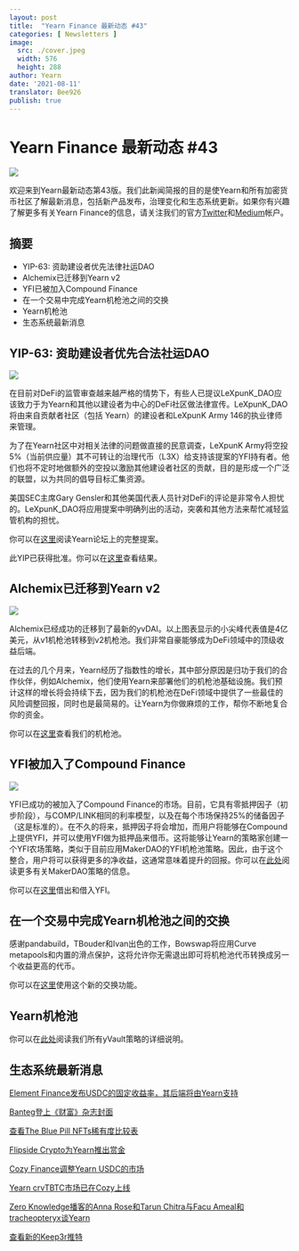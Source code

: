 ```yaml
---
layout: post
title:  "Yearn Finance 最新动态 #43"
categories: [ Newsletters ]
image:
  src: ./cover.jpeg
  width: 576
  height: 288
author: Yearn
date: '2021-08-11'
translator: Bee926
publish: true
---
```


# Yearn Finance 最新动态 #43

![](/_newsletters/Yearn-Finance-Newsletter-43/image1.jpg)

欢迎来到Yearn最新动态第43版。我们此新闻简报的目的是使Yearn和所有加密货币社区了解最新消息，包括新产品发布，治理变化和生态系统更新。如果你有兴趣了解更多有关Yearn Finance的信息，请关注我们的官方[Twitter](https://twitter.com/iearnfinance)和[Medium](https://medium.com/iearn)帐户。

## **摘要**

- YIP-63: 资助建设者优先法律社运DAO
- Alchemix已迁移到Yearn v2
- YFI已被加入Compound Finance
- 在一个交易中完成Yearn机枪池之间的交换
- Yearn机枪池
- 生态系统最新消息

## **YIP-63: 资助建设者优先合法社运DAO**

![](/_newsletters/Yearn-Finance-Newsletter-43/image2.jpg)

在目前对DeFi的监管审查越来越严格的情势下，有些人已提议LeXpunK_DAO应该致力于为Yearn和其他以建设者为中心的DeFi社区做法律宣传。LeXpunK_DAO将由来自贡献者社区（包括 Yearn）的建设者和LeXpunK Army 146的执业律师来管理。

为了在Yearn社区中对相关法律的问题做直接的民意调查，LeXpunK Army将空投5%（当前供应量）其不可转让的治理代币（L3X）给支持该提案的YFI持有者。他们也将不定时地做额外的空投以激励其他建设者社区的贡献，目的是形成一个广泛的联盟，以为共同的倡导目标汇集资源。

美国SEC主席Gary Gensler和其他美国代表人员针对DeFi的评论是非常令人担忧的。LeXpunK_DAO将应用提案中明确列出的活动，突袭和其他方法来帮忙减轻监管机构的担忧。

你可以在[这里](https://gov.yearn.finance/t/yip-63-fund-builder-first-legal-activism-dao/11280)阅读Yearn论坛上的完整提案。

此YIP已获得批准。你可以在[这里](https://gov.yearn.finance/t/proposal-fund-builder-first-legal-activism-dao/11280)查看结果。

## **Alchemix已迁移到Yearn v2**

![](/_newsletters/Yearn-Finance-Newsletter-43/image3.jpg)

Alchemix已经成功的迁移到了最新的yvDAI。以上图表显示的小尖峰代表值是4亿美元，从v1机枪池转移到v2机枪池。我们非常自豪能够成为DeFi领域中的顶级收益后端。

在过去的几个月来，Yearn经历了指数性的增长，其中部分原因是归功于我们的合作伙伴，例如Alchemix，他们使用Yearn来部署他们的机枪池基础设施。我们预计这样的增长将会持续下去，因为我们的机枪池在DeFi领域中提供了一些最佳的风险调整回报，同时也是最简易的。让Yearn为你做麻烦的工作，帮你不断地复合你的资金。

你可以在[这里](https://yearn.finance/vaults)查看我们的机枪池。

## **YFI被加入了Compound Finance**

![](/_newsletters/Yearn-Finance-Newsletter-43/image4.jpg)

YFI已成功的被加入了Compound Finance的市场。目前，它具有零抵押因子（初步阶段），与COMP/LINK相同的利率模型，以及在每个市场保持25%的储备因子（这是标准的）。在不久的将来，抵押因子将会增加，而用户将能够在Compound上提供YFI，并可以使用YFI做为抵押品来借币。这将能够让Yearn的策略家创建一个YFI农场策略，类似于目前应用MakerDAO的YFI机枪池策略。因此，由于这个整合，用户将可以获得更多的净收益，这通常意味着提升的回报。你可以在[此处](https://yearn.fi/invest/0xE14d13d8B3b85aF791b2AADD661cDBd5E6097Db1)阅读更多有关MakerDAO策略的信息。

你可以在[这里](https://app.compound.finance/)借出和借入YFI。

## **在一个交易中完成Yearn机枪池之间的交换**

感谢pandabuild，TBouder和Ivan出色的工作，Bowswap将应用Curve metapools和内置的滑点保护，这将允许你无需退出即可将机枪池代币转换成另一个收益更高的代币。

你可以在[这里](https://bowswap.finance/)使用这个新的交换功能。

## **Yearn机枪池**

你可以在[此处](https://medium.com/yearn-state-of-the-vaults/the-vaults-at-yearn-9237905ffed3)阅读我们所有yVault策略的详细说明。

## **生态系统最新消息**

[Element Finance发布USDC的固定收益率，其后端将由Yearn支持](https://twitter.com/element_fi/status/1422934199284215810?s=20)

[Banteg登上《财富》杂志封面](https://twitter.com/FortuneMagazine/status/1420803860336152577)

[查看The Blue Pill NFTs稀有度比较表](https://github.com/banteg/blue-pill#rarity-table)

[Flipside Crypto为Yearn推出赏金](https://twitter.com/BmurrayFlipside/status/1421147576674422788)

[Cozy Finance调整Yearn USDC的市场](https://twitter.com/cozyfinance/status/1422226784674664453)

[Yearn crvTBTC市场已在Cozy上线](https://twitter.com/cozyfinance/status/1422633897490223107)

[Zero Knowledge播客的Anna Rose和Tarun Chitra与Facu Ameal和tracheopteryx谈Yearn](https://www.zeroknowledge.fm/192)

[查看新的Keep3r推特](https://twitter.com/thekeep3r)
